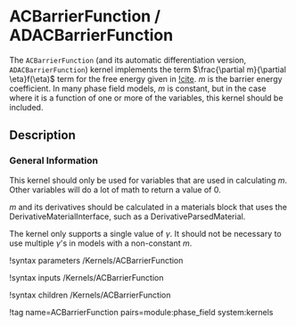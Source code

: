 # ACBarrierFunction / ADACBarrierFunction

The `ACBarrierFunction` (and its automatic differentiation version, `ADACBarrierFunction`) kernel implements the term $\frac{\partial m}{\partial \eta}f(\eta)$
term for the free energy given in [!cite](moelans_quantitative_2008).
$m$ is the barrier energy coefficient.
In many phase field models, $m$ is constant, but in the case where it is a function
of one or more of the variables, this kernel should be included.

## Description

### General Information

This kernel should only be used for variables that are used in calculating $m$.
Other variables will do a lot of math to return a value of 0.

$m$ and its derivatives should be calculated in a materials block that uses the
DerivativeMaterialInterface, such as a DerivativeParsedMaterial.

The kernel only supports a single value of $\gamma$.
It should not be necessary to use multiple $\gamma$'s in models with a non-constant
$m$.

!syntax parameters /Kernels/ACBarrierFunction

!syntax inputs /Kernels/ACBarrierFunction

!syntax children /Kernels/ACBarrierFunction

!tag name=ACBarrierFunction pairs=module:phase_field system:kernels
